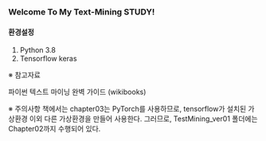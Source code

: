 ### Welcome To My Text-Mining STUDY!


#### **환경설정**

1. Python 3.8
2. Tensorflow keras


※ 참고자료 

파이썬 텍스트 마이닝 완벽 가이드 (wikibooks)


※ 주의사항
책에서는 chapter03는 PyTorch를 사용하므로, tensorflow가 설치된 가상환경 이외 다른 가상환경을 만들어 사용한다.
그러므로, TestMining_ver01 폴더에는 Chapter02까지 수행되어 있다. 